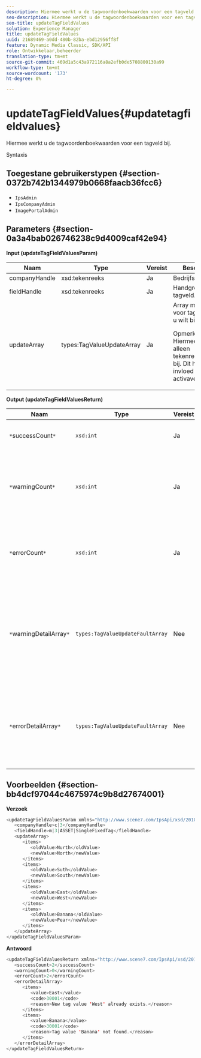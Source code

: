 ```yaml
---
description: Hiermee werkt u de tagwoordenboekwaarden voor een tagveld bij.
seo-description: Hiermee werkt u de tagwoordenboekwaarden voor een tagveld bij.
seo-title: updateTagFieldValues
solution: Experience Manager
title: updateTagFieldValues
uuid: 21689469-a0dd-480b-82ba-ebd12956ff8f
feature: Dynamic Media Classic, SDK/API
role: Ontwikkelaar,beheerder
translation-type: tm+mt
source-git-commit: 469d1a5c43a972116a8a2efb0de5708800130a99
workflow-type: tm+mt
source-wordcount: '173'
ht-degree: 0%

---
```



# updateTagFieldValues{#updatetagfieldvalues}

Hiermee werkt u de tagwoordenboekwaarden voor een tagveld bij.

Syntaxis

## Toegestane gebruikerstypen {#section-0372b742b1344979b0668faacb36fcc6}

* `IpsAdmin`
* `IpsCompanyAdmin`
* `ImagePortalAdmin`

## Parameters {#section-0a3a4bab026746238c9d4009caf42e94}

**Input (updateTagFieldValuesParam)**

<table id="table_15F354FBC043464080BC975AE35E03A4"> 
 <thead> 
  <tr> 
   <th colname="col1" class="entry"> Naam </th> 
   <th colname="col2" class="entry"> Type </th> 
   <th colname="col3" class="entry"> Vereist </th> 
   <th colname="col4" class="entry"> Beschrijving </th> 
  </tr> 
 </thead>
 <tbody> 
  <tr> 
   <td colname="col1"> <span class="codeph"> <span class="varname"> companyHandle</span> </span> </td> 
   <td colname="col2"> <span class="codeph"> xsd:tekenreeks</span> </td> 
   <td colname="col3"> Ja </td> 
   <td colname="col4"> Bedrijfshandgreep. </td> 
  </tr> 
  <tr> 
   <td colname="col1"> <span class="codeph"> <span class="varname"> fieldHandle</span> </span> </td> 
   <td colname="col2"> <span class="codeph"> xsd:tekenreeks</span> </td> 
   <td colname="col3"> Ja </td> 
   <td colname="col4"> Handgreep van tagveld. </td> 
  </tr> 
  <tr> 
   <td colname="col1"> <span class="codeph"> <span class="varname"> updateArray</span> </span> </td> 
   <td colname="col2"> <span class="codeph"> types:TagValueUpdateArray</span> </td> 
   <td colname="col3"> Ja </td> 
   <td colname="col4">Array met waarden voor tagvelden die u wilt bijwerken. <p>Opmerking:  Hiermee werkt u alleen tekenreekswaarden bij. Dit heeft geen invloed op de activaverenigingen. </p> </td> 
  </tr> 
 </tbody> 
</table>

**Output (updateTagFieldValuesReturn)**

| Naam | Type | Vereist | Beschrijving |
|---|---|---|---|
| `*`successCount`*` | `xsd:int` | Ja | Het aantal correct bijgewerkte tagvelden. |
| `*`warningCount`*` | `xsd:int` | Ja | Het aantal waarschuwingen dat wordt gegenereerd wanneer de bewerking probeerde tagvelden bij te werken. |
| `*`errorCount`*` | `xsd:int` | Ja | Het aantal fouten dat is gegenereerd toen de bewerking probeerde tagvelden bij te werken. |
| `*`warningDetailArray`*` | `types:TagValueUpdateFaultArray` | Nee | De array met details die zijn gekoppeld aan de elementen die waarschuwingen hebben gegenereerd toen de bewerking probeerde tagvelden bij te werken. |
| `*`errorDetailArray`*` | `types:TagValueUpdateFaultArray` | Nee | De array met details die zijn gekoppeld aan de elementen die fouten genereerden toen de bewerking probeerde tagvelden bij te werken. |

## Voorbeelden {#section-bb4dcf97044c4675974c9b8d27674001}

**Verzoek**

```java
<updateTagFieldValuesParam xmlns="http://www.scene7.com/IpsApi/xsd/2010-01-31">
   <companyHandle>c|3</companyHandle>
   <fieldHandle>m|3|ASSET|SingleFixedTag</fieldHandle>
   <updateArray>
      <items>
         <oldValue>Nurth</oldValue>
         <newValue>North</newValue>
      </items>
      <items>
         <oldValue>Suth</oldValue>
         <newValue>South</newValue>
      </items>
      <items>
         <oldValue>East</oldValue>
         <newValue>West</newValue>
      </items>
      <items>
         <oldValue>Banana</oldValue>
         <newValue>Pear</newValue>
      </items>
   </updateArray>
</updateTagFieldValuesParam>
```

**Antwoord**

```java
<updateTagFieldValuesReturn xmlns="http://www.scene7.com/IpsApi/xsd/2010-01-31">
   <successCount>2</successCount>
   <warningCount>0</warningCount>
   <errorCount>2</errorCount>
   <errorDetailArray>
      <items>
         <value>East</value>
         <code>30001</code>
         <reason>New tag value 'West' already exists.</reason>
      </items>
      <items>
         <value>Banana</value>
         <code>30001</code>
         <reason>Tag value 'Banana' not found.</reason>
      </items>
   </errorDetailArray>
</updateTagFieldValuesReturn>
```

